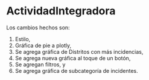 # ActividadIntegradora

Los cambios hechos son:
1) Estilo,
2) Gráfica de pie a plotly,
3) Se agrega gráfica de Distritos con más incidencias,
4) Se agrega nueva gráfica al toque de un botón,
5) Se agregan filtros, y
6) Se agrega gráfica de subcategoría de incidentes.
